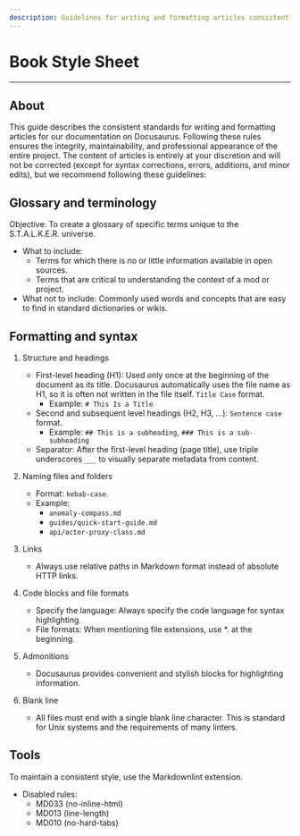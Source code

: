 ```yaml
---
description: Guidelines for writing and formatting articles consistently across the documentation
---
```


# Book Style Sheet

___

## About

This guide describes the consistent standards for writing and formatting articles for our documentation on Docusaurus. Following these rules ensures the integrity, maintainability, and professional appearance of the entire project. The content of articles is entirely at your discretion and will not be corrected (except for syntax corrections, errors, additions, and minor edits), but we recommend following these guidelines:

## Glossary and terminology

Objective: To create a glossary of specific terms unique to the S.T.A.L.K.E.R. universe.

- What to include:
  - Terms for which there is no or little information available in open sources.
  - Terms that are critical to understanding the context of a mod or project.
- What not to include: Commonly used words and concepts that are easy to find in standard dictionaries or wikis.

## Formatting and syntax

1. Structure and headings

    - First-level heading (H1): Used only once at the beginning of the document as its title. Docusaurus automatically uses the file name as H1, so it is often not written in the file itself. `Title Case` format.
      - Example: `# This Is a Title`
    - Second and subsequent level headings (H2, H3, ...): `Sentence case` format.
      - Example: `## This is a subheading`, `### This is a sub-subheading`
    - Separator: After the first-level heading (page title), use triple underscores `___` to visually separate metadata from content.

2. Naming files and folders

    - Format: `kebab-case`.
    - Example:
      - `anomaly-compass.md`
      - `guides/quick-start-guide.md`
      - `api/actor-proxy-class.md`

3. Links

    - Always use relative paths in Markdown format instead of absolute HTTP links.

4. Code blocks and file formats

    - Specify the language: Always specify the code language for syntax highlighting.
    - File formats: When mentioning file extensions, use *. at the beginning.

5. Admonitions

    - Docusaurus provides convenient and stylish blocks for highlighting information.

6. Blank line

    - All files must end with a single blank line character. This is standard for Unix systems and the requirements of many linters.

## Tools

To maintain a consistent style, use the Markdownlint extension.

- Disabled rules:
  - MD033 (no-inline-html)
  - MD013 (line-length)
  - MD010 (no-hard-tabs)
